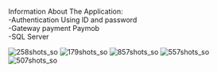 Information About The Application:  
-Authentication Using ID and password                
-Gateway payment Paymob           
-SQL Server                  

![258shots_so](https://github.com/AbanobNabeh/RoyalSRO/assets/109631678/81db93f7-9c53-4ce5-b17c-5def7ffb4730)
![179shots_so](https://github.com/AbanobNabeh/RoyalSRO/assets/109631678/7bac3c3c-369b-4153-850a-d759f703f6c8)
![857shots_so](https://github.com/AbanobNabeh/RoyalSRO/assets/109631678/5fef6e14-64fb-49f6-b56d-bd3f9ed8681d)
![557shots_so](https://github.com/AbanobNabeh/RoyalSRO/assets/109631678/6a090f9f-c341-4faf-a558-9b4b37663c03)
![507shots_so](https://github.com/AbanobNabeh/RoyalSRO/assets/109631678/52682083-d69f-4974-84bb-724be6d1610c)
